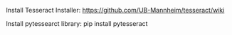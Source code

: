 Install Tesseract Installer:
https://github.com/UB-Mannheim/tesseract/wiki

Install pytessearct library:
pip install pytesseract
